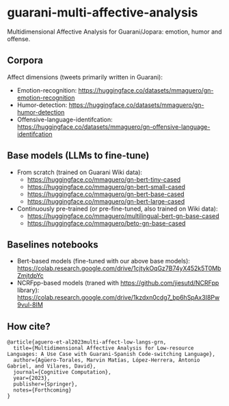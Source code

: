 # guarani-multi-affective-analysis
Multidimensional Affective Analysis for Guarani/Jopara: emotion, humor and offense.

## Corpora
Affect dimensions (tweets primarily written in Guarani):
- Emotion-recognition: https://huggingface.co/datasets/mmaguero/gn-emotion-recognition
- Humor-detection: https://huggingface.co/datasets/mmaguero/gn-humor-detection
- Offensive-language-identifcation: https://huggingface.co/datasets/mmaguero/gn-offensive-language-identifcation

## Base models (LLMs to fine-tune)
- From scratch (trained on Guarani Wiki data):
    - https://huggingface.co/mmaguero/gn-bert-tiny-cased
    - https://huggingface.co/mmaguero/gn-bert-small-cased
    - https://huggingface.co/mmaguero/gn-bert-base-cased
    - https://huggingface.co/mmaguero/gn-bert-large-cased
- Continuously pre-trained (or pre-fine-tuned, also trained on Wiki data):
    - https://huggingface.co/mmaguero/multilingual-bert-gn-base-cased
    - https://huggingface.co/mmaguero/beto-gn-base-cased

## Baselines notebooks

- Bert-based models (fine-tuned with our above base models): https://colab.research.google.com/drive/1cjtykOqGz7B74yX452k5T0MbZmjtdpYc
- NCRFpp-based models (traned with https://github.com/jiesutd/NCRFpp library): https://colab.research.google.com/drive/1kzdxn0cdg7_bp6hSpAx3I8Pw9vul-8IM


## How cite?

```
@article{aguero-et-al2023multi-affect-low-langs-grn,
  title={Multidimensional Affective Analysis for Low-resource Languages: A Use Case with Guarani-Spanish Code-switching Language},
  author={Agüero-Torales, Marvin Matías, López-Herrera, Antonio Gabriel, and Vilares, David},
  journal={Cognitive Computation},
  year={2023},
  publisher={Springer},
  notes={Forthcoming}
}
```

